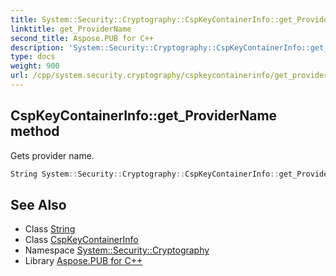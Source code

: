 ```yaml
---
title: System::Security::Cryptography::CspKeyContainerInfo::get_ProviderName method
linktitle: get_ProviderName
second_title: Aspose.PUB for C++
description: 'System::Security::Cryptography::CspKeyContainerInfo::get_ProviderName method. Gets provider name in C++.'
type: docs
weight: 900
url: /cpp/system.security.cryptography/cspkeycontainerinfo/get_providername/
---
```

## CspKeyContainerInfo::get_ProviderName method


Gets provider name.

```cpp
String System::Security::Cryptography::CspKeyContainerInfo::get_ProviderName() const
```

## See Also

* Class [String](../../../system/string/)
* Class [CspKeyContainerInfo](../)
* Namespace [System::Security::Cryptography](../../)
* Library [Aspose.PUB for C++](../../../)
